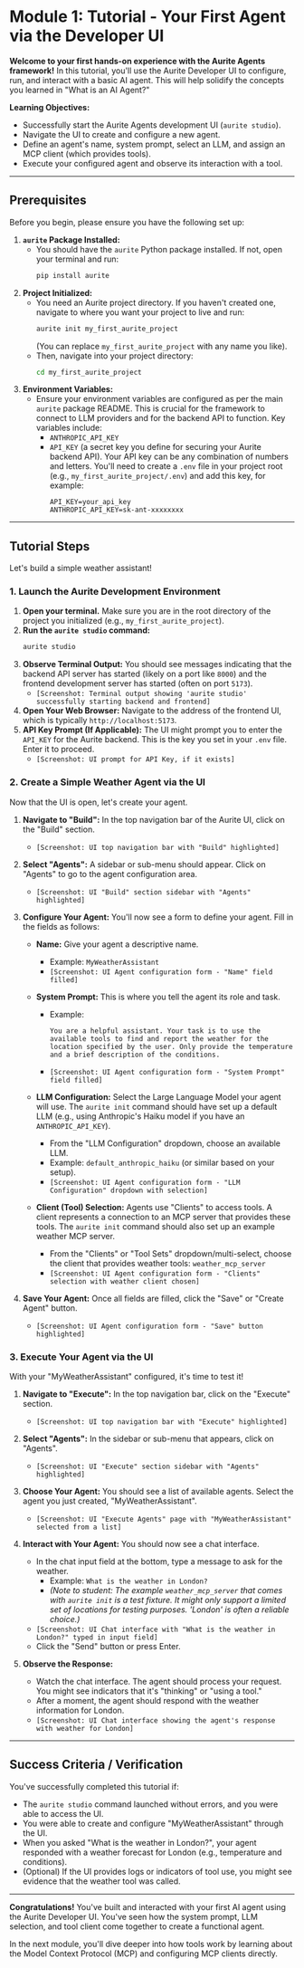 # Module 1: Tutorial - Your First Agent via the Developer UI

**Welcome to your first hands-on experience with the Aurite Agents framework!** In this tutorial, you'll use the Aurite Developer UI to configure, run, and interact with a basic AI agent. This will help solidify the concepts you learned in "What is an AI Agent?"

**Learning Objectives:**
*   Successfully start the Aurite Agents development UI (`aurite studio`).
*   Navigate the UI to create and configure a new agent.
*   Define an agent's name, system prompt, select an LLM, and assign an MCP client (which provides tools).
*   Execute your configured agent and observe its interaction with a tool.

---

## Prerequisites

Before you begin, please ensure you have the following set up:

1.  **`aurite` Package Installed:**
    *   You should have the `aurite` Python package installed. If not, open your terminal and run:
        ```bash
        pip install aurite
        ```
2.  **Project Initialized:**
    *   You need an Aurite project directory. If you haven't created one, navigate to where you want your project to live and run:
        ```bash
        aurite init my_first_aurite_project
        ```
        (You can replace `my_first_aurite_project` with any name you like).
    *   Then, navigate into your project directory:
        ```bash
        cd my_first_aurite_project
        ```
3.  **Environment Variables:**
    *   Ensure your environment variables are configured as per the main `aurite` package README. This is crucial for the framework to connect to LLM providers and for the backend API to function. Key variables include:
        *   `ANTHROPIC_API_KEY`
        *   `API_KEY` (a secret key you define for securing your Aurite backend API). Your API key can be any combination of numbers and letters. You'll need to create a `.env` file in your project root (e.g., `my_first_aurite_project/.env`) and add this key, for example:
            ```env
            API_KEY=your_api_key
            ANTHROPIC_API_KEY=sk-ant-xxxxxxxx
            ```
---

## Tutorial Steps

Let's build a simple weather assistant!

### 1. Launch the Aurite Development Environment

1.  **Open your terminal.** Make sure you are in the root directory of the project you initialized (e.g., `my_first_aurite_project`).
2.  **Run the `aurite studio` command:**
    ```bash
    aurite studio
    ```
3.  **Observe Terminal Output:** You should see messages indicating that the backend API server has started (likely on a port like `8000`) and the frontend development server has started (often on port `5173`).
    *   `[Screenshot: Terminal output showing 'aurite studio' successfully starting backend and frontend]`
4.  **Open Your Web Browser:** Navigate to the address of the frontend UI, which is typically `http://localhost:5173`.
5.  **API Key Prompt (If Applicable):** The UI might prompt you to enter the `API_KEY` for the Aurite backend. This is the key you set in your `.env` file. Enter it to proceed.
    *   `[Screenshot: UI prompt for API Key, if it exists]`

### 2. Create a Simple Weather Agent via the UI

Now that the UI is open, let's create your agent.

1.  **Navigate to "Build":** In the top navigation bar of the Aurite UI, click on the "Build" section.
    *   `[Screenshot: UI top navigation bar with "Build" highlighted]`
2.  **Select "Agents":** A sidebar or sub-menu should appear. Click on "Agents" to go to the agent configuration area.
    *   `[Screenshot: UI "Build" section sidebar with "Agents" highlighted]`
3.  **Configure Your Agent:** You'll now see a form to define your agent. Fill in the fields as follows:

    *   **Name:** Give your agent a descriptive name.
        *   Example: `MyWeatherAssistant`
        *   `[Screenshot: UI Agent configuration form - "Name" field filled]`

    *   **System Prompt:** This is where you tell the agent its role and task.
        *   Example:
            ```
            You are a helpful assistant. Your task is to use the available tools to find and report the weather for the location specified by the user. Only provide the temperature and a brief description of the conditions.
            ```
        *   `[Screenshot: UI Agent configuration form - "System Prompt" field filled]`

    *   **LLM Configuration:** Select the Large Language Model your agent will use. The `aurite init` command should have set up a default LLM (e.g., using Anthropic's Haiku model if you have an `ANTHROPIC_API_KEY`).
        *   From the "LLM Configuration" dropdown, choose an available LLM.
        *   Example: `default_anthropic_haiku` (or similar based on your setup).
        *   `[Screenshot: UI Agent configuration form - "LLM Configuration" dropdown with selection]`

    *   **Client (Tool) Selection:** Agents use "Clients" to access tools. A client represents a connection to an MCP server that provides these tools. The `aurite init` command should also set up an example weather MCP server.
        *   From the "Clients" or "Tool Sets" dropdown/multi-select, choose the client that provides weather tools: `weather_mcp_server`
        *   `[Screenshot: UI Agent configuration form - "Clients" selection with weather client chosen]`

4.  **Save Your Agent:** Once all fields are filled, click the "Save" or "Create Agent" button.
    *   `[Screenshot: UI Agent configuration form - "Save" button highlighted]`

### 3. Execute Your Agent via the UI

With your "MyWeatherAssistant" configured, it's time to test it!

1.  **Navigate to "Execute":** In the top navigation bar, click on the "Execute" section.
    *   `[Screenshot: UI top navigation bar with "Execute" highlighted]`
2.  **Select "Agents":** In the sidebar or sub-menu that appears, click on "Agents".
    *   `[Screenshot: UI "Execute" section sidebar with "Agents" highlighted]`
3.  **Choose Your Agent:** You should see a list of available agents. Select the agent you just created, "MyWeatherAssistant".
    *   `[Screenshot: UI "Execute Agents" page with "MyWeatherAssistant" selected from a list]`
4.  **Interact with Your Agent:** You should now see a chat interface.
    *   In the chat input field at the bottom, type a message to ask for the weather.
        *   Example: `What is the weather in London?`
        *   *(Note to student: The example `weather_mcp_server` that comes with `aurite init` is a test fixture. It might only support a limited set of locations for testing purposes. 'London' is often a reliable choice.)*
    *   `[Screenshot: UI Chat interface with "What is the weather in London?" typed in input field]`
    *   Click the "Send" button or press Enter.

5.  **Observe the Response:**
    *   Watch the chat interface. The agent should process your request. You might see indicators that it's "thinking" or "using a tool."
    *   After a moment, the agent should respond with the weather information for London.
    *   `[Screenshot: UI Chat interface showing the agent's response with weather for London]`

---

## Success Criteria / Verification

You've successfully completed this tutorial if:

*   The `aurite studio` command launched without errors, and you were able to access the UI.
*   You were able to create and configure "MyWeatherAssistant" through the UI.
*   When you asked "What is the weather in London?", your agent responded with a weather forecast for London (e.g., temperature and conditions).
*   (Optional) If the UI provides logs or indicators of tool use, you might see evidence that the weather tool was called.

---

**Congratulations!** You've built and interacted with your first AI agent using the Aurite Developer UI. You've seen how the system prompt, LLM selection, and tool client come together to create a functional agent.

In the next module, you'll dive deeper into how tools work by learning about the Model Context Protocol (MCP) and configuring MCP clients directly.
